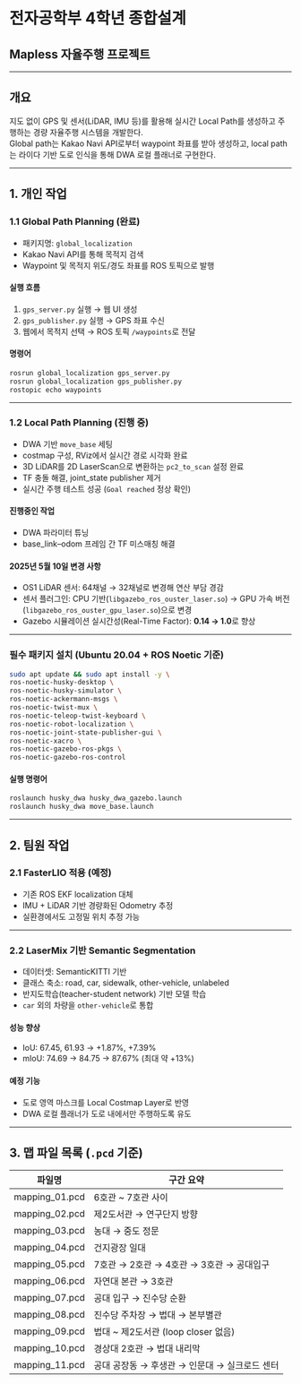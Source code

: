 # 전자공학부 4학년 종합설계  
## Mapless 자율주행 프로젝트

---

## 개요

지도 없이 GPS 및 센서(LiDAR, IMU 등)를 활용해 실시간 Local Path를 생성하고 주행하는 경량 자율주행 시스템을 개발한다.  
Global path는 Kakao Navi API로부터 waypoint 좌표를 받아 생성하고, local path는 라이다 기반 도로 인식을 통해 DWA 로컬 플래너로 구현한다.

---

## 1. 개인 작업

### 1.1 Global Path Planning (완료)
- 패키지명: `global_localization`
- Kakao Navi API를 통해 목적지 검색
- Waypoint 및 목적지 위도/경도 좌표를 ROS 토픽으로 발행

#### 실행 흐름
1. `gps_server.py` 실행 → 웹 UI 생성  
2. `gps_publisher.py` 실행 → GPS 좌표 수신  
3. 웹에서 목적지 선택 → ROS 토픽 `/waypoints`로 전달

#### 명령어
```bash
rosrun global_localization gps_server.py
rosrun global_localization gps_publisher.py
rostopic echo waypoints
```

---

### 1.2 Local Path Planning (진행 중)
- DWA 기반 `move_base` 세팅
- costmap 구성, RViz에서 실시간 경로 시각화 완료
- 3D LiDAR를 2D LaserScan으로 변환하는 `pc2_to_scan` 설정 완료
- TF 충돌 해결, joint_state publisher 제거
- 실시간 주행 테스트 성공 (`Goal reached` 정상 확인)

#### 진행중인 작업
- DWA 파라미터 튜닝
- base_link–odom 프레임 간 TF 미스매칭 해결

#### 2025년 5월 10일 변경 사항
- OS1 LiDAR 센서: 64채널 → 32채널로 변경해 연산 부담 경감
- 센서 플러그인: CPU 기반(`libgazebo_ros_ouster_laser.so`) → GPU 가속 버전(`libgazebo_ros_ouster_gpu_laser.so`)으로 변경
- Gazebo 시뮬레이션 실시간성(Real-Time Factor): **0.14 → 1.0**로  향상

---

### 필수 패키지 설치 (Ubuntu 20.04 + ROS Noetic 기준)
```bash
sudo apt update && sudo apt install -y \
ros-noetic-husky-desktop \
ros-noetic-husky-simulator \
ros-noetic-ackermann-msgs \
ros-noetic-twist-mux \
ros-noetic-teleop-twist-keyboard \
ros-noetic-robot-localization \
ros-noetic-joint-state-publisher-gui \
ros-noetic-xacro \
ros-noetic-gazebo-ros-pkgs \
ros-noetic-gazebo-ros-control
```

#### 실행 명령어
```bash
roslaunch husky_dwa husky_dwa_gazebo.launch
roslaunch husky_dwa move_base.launch
```

---

## 2. 팀원 작업

### 2.1 FasterLIO 적용 (예정)
- 기존 ROS EKF localization 대체
- IMU + LiDAR 기반 경량화된 Odometry 추정
- 실환경에서도 고정밀 위치 추정 가능

---

### 2.2 LaserMix 기반 Semantic Segmentation
- 데이터셋: SemanticKITTI 기반
- 클래스 축소: road, car, sidewalk, other-vehicle, unlabeled
- 반지도학습(teacher-student network) 기반 모델 학습
- `car` 외의 차량을 `other-vehicle`로 통합

#### 성능 향상
- IoU: 67.45, 61.93 → +1.87%, +7.39%
- mIoU: 74.69 → 84.75 → 87.67% (최대 약 +13%)

#### 예정 기능
- 도로 영역 마스크를 Local Costmap Layer로 반영
- DWA 로컬 플래너가 도로 내에서만 주행하도록 유도

---

## 3. 맵 파일 목록 (`.pcd` 기준)

| 파일명          | 구간 요약 |
|-----------------|------------|
| mapping_01.pcd  | 6호관 ~ 7호관 사이 |
| mapping_02.pcd  | 제2도서관 → 연구단지 방향 |
| mapping_03.pcd  | 농대 → 중도 정문 |
| mapping_04.pcd  | 건지광장 일대 |
| mapping_05.pcd  | 7호관 → 2호관 → 4호관 → 3호관 → 공대입구 |
| mapping_06.pcd  | 자연대 본관 → 3호관 |
| mapping_07.pcd  | 공대 입구 → 진수당 순환 |
| mapping_08.pcd  | 진수당 주차장 → 법대 → 본부별관 |
| mapping_09.pcd  | 법대 ~ 제2도서관 (loop closer 없음) |
| mapping_10.pcd  | 경상대 2호관 → 법대 내리막 |
| mapping_11.pcd  | 공대 공장동 → 후생관 → 인문대 → 실크로드 센터 |
